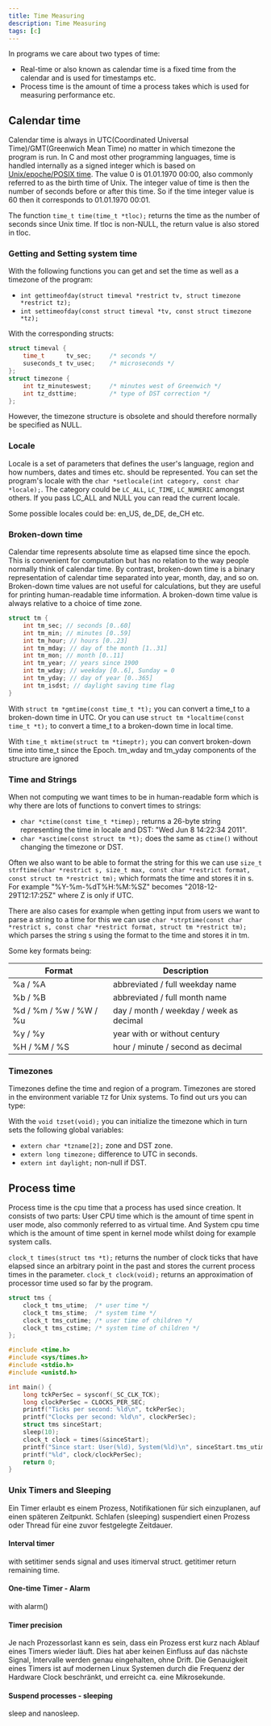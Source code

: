 ```yaml
---
title: Time Measuring
description: Time Measuring
tags: [c]
---
```


In programs we care about two types of time:

- Real-time or also known as calendar time is a fixed time from the calendar and is used for timestamps etc.
- Process time is the amount of time a process takes which is used for measuring performance etc.

## Calendar time

Calendar time is always in UTC(Coordinated Universal Time)/GMT(Greenwich Mean Time) no matter in which timezone the program is run. In C and most other programming languages, time is handled internally as a signed integer which is based on [Unix/epoche/POSIX time](https://en.wikipedia.org/wiki/Unix_time). The value 0 is 01.01.1970 00:00, also commonly referred to as the birth time of Unix. The integer value of time is then the number of seconds before or after this time. So if the time integer value is 60 then it corresponds to 01.01.1970 00:01.

The function `time_t time(time_t *tloc);` returns the time as the number of seconds since Unix time. If tloc is non-NULL, the return value is also stored in tloc.

### Getting and Setting system time

With the following functions you can get and set the time as well as a timezone of the program:

- `int gettimeofday(struct timeval *restrict tv, struct timezone *restrict tz);`
- `int settimeofday(const struct timeval *tv, const struct timezone *tz);`

With the corresponding structs:

```c
struct timeval {
    time_t      tv_sec;     /* seconds */
    suseconds_t tv_usec;    /* microseconds */
};
struct timezone {
    int tz_minuteswest;     /* minutes west of Greenwich */
    int tz_dsttime;         /* type of DST correction */
};
```

However, the timezone structure is obsolete and should therefore normally be specified as NULL.

### Locale

Locale is a set of parameters that defines the user's language, region and how numbers, dates and times etc. should be represented. You can set the program's locale with the `char *setlocale(int category, const char *locale);`. The category could be `LC_ALL`, `LC_TIME`, `LC_NUMERIC` amongst others. If you pass LC_ALL and NULL you can read the current locale.

Some possible locales could be: en_US, de_DE, de_CH etc.

### Broken-down time

Calendar time represents absolute time as elapsed time since the epoch. This is convenient for computation but has no relation to the way people normally think of calendar time. By contrast, broken-down time is a binary representation of calendar time separated into year, month, day, and so on. Broken-down time values are not useful for calculations, but they are useful for printing human-readable time information. A broken-down time value is always relative to a choice of time zone.

```c
struct tm {
    int tm_sec; // seconds [0..60]
    int tm_min; // minutes [0..59]
    int tm_hour; // hours [0..23]
    int tm_mday; // day of the month [1..31]
    int tm_mon; // month [0..11]
    int tm_year; // years since 1900
    int tm_wday; // weekday [0..6], Sunday = 0
    int tm_yday; // day of year [0..365]
    int tm_isdst; // daylight saving time flag
}
```

With `struct tm *gmtime(const time_t *t);` you can convert a time_t to a broken-down time in UTC. Or you can use `struct tm *localtime(const time_t *t);` to convert a time_t to a broken-down time in local time.

With `time_t mktime(struct tm *timeptr);` you can convert broken-down time into time_t since the Epoch. tm_wday and tm_yday components of the structure are ignored

### Time and Strings

When not computing we want times to be in human-readable form which is why there are lots of functions to convert times to strings:

- `char *ctime(const time_t *timep);` returns a 26-byte string representing the time in locale and DST: "Wed Jun 8 14:22:34 2011".
- `char *asctime(const struct tm *t);` does the same as `ctime()` without changing the timezone or DST.

Often we also want to be able to format the string for this we can use `size_t strftime(char *restrict s, size_t max, const char *restrict format, const struct tm *restrict tm);` which formats the time and stores it in s. For example "%Y-%m-%dT%H:%M:%SZ" becomes "2018-12-29T12:17:25Z" where Z is only if UTC.

There are also cases for example when getting input from users we want to parse a string to a time for this we can use `char *strptime(const char *restrict s, const char *restrict format, struct tm *restrict tm);` which parses the string s using the format to the time and stores it in tm.

Some key formats being:

| Format                 | Description                             |
| ---------------------- | --------------------------------------- |
| %a / %A                | abbreviated / full weekday name         |
| %b / %B                | abbreviated / full month name           |
| %d / %m / %w / %W / %u | day / month / weekday / week as decimal |
| %y / %y                | year with or without century            |
| %H / %M / %S           | hour / minute / second as decimal       |

### Timezones

Timezones define the time and region of a program. Timezones are stored in the environment variable `TZ` for Unix systems. To find out urs you can type:

With the `void tzset(void);` you can initialize the timezone which in turn sets the following global variables:

- `extern char *tzname[2];` zone and DST zone.
- `extern long timezone;` difference to UTC in seconds.
- `extern int daylight;` non-null if DST.

## Process time

Process time is the cpu time that a process has used since creation. It consists of two parts: User CPU time which is the amount of time spent in user mode, also commonly referred to as virtual time. And System cpu time which is the amount of time spent in kernel mode whilst doing for example system calls.

`clock_t times(struct tms *t);` returns the number of clock ticks that have elapsed since an arbitrary point in the past and stores the current process times in the parameter.
`clock_t clock(void);` returns an approximation of processor time used so far by the program.

```c
struct tms {
    clock_t tms_utime;  /* user time */
    clock_t tms_stime;  /* system time */
    clock_t tms_cutime; /* user time of children */
    clock_t tms_cstime; /* system time of children */
};
```

```c
#include <time.h>
#include <sys/times.h>
#include <stdio.h>
#include <unistd.h>

int main() {
    long tckPerSec = sysconf(_SC_CLK_TCK);
    long clockPerSec = CLOCKS_PER_SEC;
    printf("Ticks per second: %ld\n", tckPerSec);
    printf("Clocks per second: %ld\n", clockPerSec);
    struct tms sinceStart;
    sleep(10);
    clock_t clock = times(&sinceStart);
    printf("Since start: User(%ld), System(%ld)\n", sinceStart.tms_utime, sinceStart.tms_stime);
    printf("%ld", clock/clockPerSec);
    return 0;
}
```

### Unix Timers and Sleeping

Ein Timer erlaubt es einem Prozess, Notifikationen
für sich einzuplanen, auf einen späteren Zeitpunkt.
Schlafen (sleeping) suspendiert einen Prozess oder
Thread für eine zuvor festgelegte Zeitdauer.

#### Interval timer

with setitimer sends signal and uses itimerval struct. getitimer return remaining time.

#### One-time Timer - Alarm

with alarm()

#### Timer precision

Je nach Prozessorlast kann es sein, dass ein Prozess
erst kurz nach Ablauf eines Timers wieder läuft.
Dies hat aber keinen Einfluss auf das nächste Signal,
Intervalle werden genau eingehalten, ohne Drift.
Die Genauigkeit eines Timers ist auf modernen Linux
Systemen durch die Frequenz der Hardware Clock
beschränkt, und erreicht ca. eine Mikrosekunde.

#### Suspend processes - sleeping

sleep and nanosleep.
